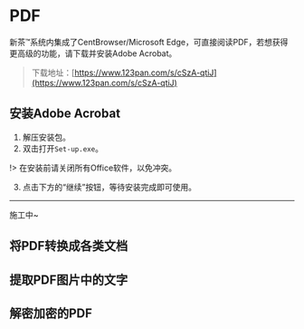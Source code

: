 # PDF

新茶™系统内集成了CentBrowser/Microsoft Edge，可直接阅读PDF，若想获得更高级的功能，请下载并安装Adobe Acrobat。

> 下载地址：[https://www.123pan.com/s/cSzA-qtiJ](https://www.123pan.com/s/cSzA-qtiJ)

## 安装Adobe Acrobat

1. 解压安装包。
2. 双击打开`Set-up.exe`。

!> 在安装前请关闭所有Office软件，以免冲突。 

3. 点击下方的“继续”按钮，等待安装完成即可使用。

---

施工中~

## 将PDF转换成各类文档

## 提取PDF图片中的文字

## 解密加密的PDF